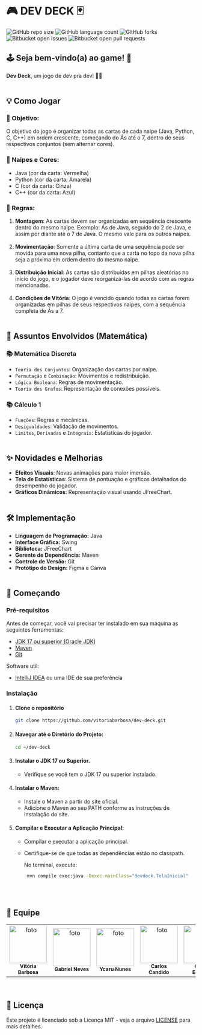 # 🎮 DEV DECK  ️🃏
![GitHub repo size](https://img.shields.io/github/repo-size/vitoriabarbosa/dev-deck?style=for-the-badge)
![GitHub language count](https://img.shields.io/github/languages/count/vitoriabarbosa/dev-deck?style=for-the-badge)
![GitHub forks](https://img.shields.io/github/forks/vitoriabarbosa/dev-deck?style=for-the-badge)
![Bitbucket open issues](https://img.shields.io/bitbucket/issues/vitoriabarbosa/dev-deck?style=for-the-badge)
![Bitbucket open pull requests](https://img.shields.io/github/issues-pr-closed/vitoriabarbosa/dev-deck?style=for-the-badge)


## 🕹 Seja bem-vindo(a) ao game! 🥳
**Dev Deck**, um jogo de dev pra dev! 🧑‍💻 <br><br>

## 💡 Como Jogar
### 📍 Objetivo: 
O objetivo do jogo é organizar todas as cartas de cada naipe (Java, Python, C, C++) em ordem crescente, começando do Ás até o 7, dentro de seus respectivos conjuntos (sem alternar cores).

### ️👾 Naipes e Cores:
* Java (cor da carta: Vermelha)
* Python (cor da carta: Amarela)
* C (cor da carta: Cinza)
* C++ (cor da carta: Azul)

### 📜 Regras:
1. **Montagem**: As cartas devem ser organizadas em sequência crescente dentro do mesmo naipe. Exemplo: Ás de Java, seguido do 2 de Java, e assim por diante até o 7 de Java. O mesmo vale para os outros naipes.<br><br>
2. **Movimentação**: Somente a última carta de uma sequência pode ser movida para uma nova pilha, contanto que a carta no topo da nova pilha seja a próxima em ordem dentro do mesmo naipe.<br><br>
3. **Distribuição Inicial**: As cartas são distribuídas em pilhas aleatórias no início do jogo, e o jogador deve reorganizá-las de acordo com as regras mencionadas.<br><br>
4. **Condições de Vitória**: O jogo é vencido quando todas as cartas forem organizadas em pilhas de seus respectivos naipes, com a sequência completa de Ás a 7. <br><br>


## 🔢 Assuntos Envolvidos (Matemática)
### 📚 Matemática Discreta
* `Teoria dos Conjuntos`: Organização das cartas por naipe.
* `Permutação` e `Combinação`: Movimentos e redistribuição.
* `Lógica Booleana`: Regras de movimentação.
* `Teoria dos Grafos`: Representação de conexões possíveis.

### 📚 Cálculo 1
* `Funções`: Regras e mecânicas.
* `Desigualdades`: Validação de movimentos.
* `Limites`, `Derivadas` e `Integrais`: Estatísticas do jogador. <br><br>


## ✨ Novidades e Melhorias
* **Efeitos Visuais**: Novas animações para maior imersão.
* **Tela de Estatísticas**: Sistema de pontuação e gráficos detalhados do desempenho do jogador.
* **Gráficos Dinâmicos**: Representação visual usando JFreeChart. <br><br>


## 🛠️ Implementação
- **Linguagem de Programação:** Java
- **Interface Gráfica:** Swing
- **Biblioteca:** JFreeChart
- **Gerente de Dependência:** Maven
- **Controle de Versão:** Git
- **Protótipo do Design:** Figma e Canva <br><br>


## 🚀 Começando
### Pré-requisitos
Antes de começar, você vai precisar ter instalado em sua máquina as seguintes ferramentas:
- [JDK 17 ou superior (Oracle JDK)](https://www.oracle.com/java/technologies/javase/jdk17-archive-downloads.html)
- [Maven](https://maven.apache.org/)
- [Git](https://git-scm.com/)

Software util:
- [IntelliJ IDEA](https://www.jetbrains.com/idea/download/) ou uma IDE de sua preferência

### Instalação
1. #### Clone o repositório
   ```bash
   git clone https://github.com/vitoriabarbosa/dev-deck.git

2. #### Navegar até o Diretório do Projeto:
   ```bash
   cd ~/dev-deck

3. #### Instalar o JDK 17 ou Superior.
   - Verifique se você tem o JDK 17 ou superior instalado.

4. #### Instalar o Maven:
   - Instale o Maven a partir do site oficial.
   - Adicione o Maven ao seu PATH conforme as instruções de instalação do site.

5. #### Compilar e Executar a Aplicação Principal:
   - Compilar e executar a aplicação principal.
   - Certifique-se de que todas as dependências estão no classpath.

      No terminal, execute:
      ```bash
       mvn compile exec:java -Dexec.mainClass="devdeck.TelaInicial"
      ```
<br><br>

## 🤝 Equipe
<table>
   <tr>
      <td align="center">
          <a href="https://github.com/vitoriabarbosa" title="Github de Vitória">
            <img src="https://avatars.githubusercontent.com/u/93888309?v=4" width="100px;" alt="foto"/><br>
            <sub>
              <b>Vitória Barbosa</b>
            </sub>
          </a>
     </td>
      <td align="center">
          <a href="https://github.com/CordeiroGab" title="Github de Gabriel">
            <img src="https://avatars.githubusercontent.com/u/158838184?v=4" width="100px;" alt="foto"/><br>
            <sub>
              <b>Gabriel Neves</b>
            </sub>
          </a>
      </td>
      <td align="center">
          <a href="https://github.com/YcaruNunesDev" title="Github de Ycaru">
            <img src="https://avatars.githubusercontent.com/u/136641821?v=4" width="100px;" alt="foto"/><br>
            <sub>
              <b>Ycaru Nunes</b>
            </sub>
          </a>
      </td>
      <td align="center">
          <a href="https://github.com/carlosklg" title="Github de Carlos Candido">
            <img src="https://avatars.githubusercontent.com/u/139086058?v=4" width="100px;" alt="foto"/><br>
            <sub>
              <b>Carlos Candido</b>
            </sub>
          </a>
      </td>
      <td align="center">
          <a href="https://github.com/Caze-69" title="Github de Carlos Eduardo">
            <img src="https://avatars.githubusercontent.com/u/176598075?v=4" width="100px;" alt="foto"/><br>
            <sub>
              <b>Carlos Eduardo</b>
            </sub>
          </a>
      </td>
   </tr>
</table><br>

## 📝 Licença
Este projeto é licenciado sob a Licença MIT - veja o arquivo [LICENSE](LICENSE) para mais detalhes.
